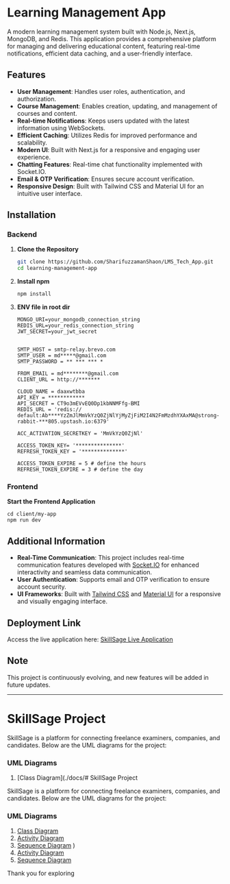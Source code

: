 # Learning Management App

A modern learning management system built with Node.js, Next.js, MongoDB, and Redis. This application provides a comprehensive platform for managing and delivering educational content, featuring real-time notifications, efficient data caching, and a user-friendly interface.

## Features

- **User Management**: Handles user roles, authentication, and authorization.
- **Course Management**: Enables creation, updating, and management of courses and content.
- **Real-time Notifications**: Keeps users updated with the latest information using WebSockets.
- **Efficient Caching**: Utilizes Redis for improved performance and scalability.
- **Modern UI**: Built with Next.js for a responsive and engaging user experience.
- **Chatting Features**: Real-time chat functionality implemented with Socket.IO.
- **Email & OTP Verification**: Ensures secure account verification.
- **Responsive Design**: Built with Tailwind CSS and Material UI for an intuitive user interface.

## Installation
   ### Backend
1. **Clone the Repository**

   ```bash
   git clone https://github.com/SharifuzzamanShaon/LMS_Tech_App.git
   cd learning-management-app


2. **Install npm**

   ```bash
   npm install

3. **ENV file in root dir**
    ```
    MONGO_URI=your_mongodb_connection_string
    REDIS_URL=your_redis_connection_string
    JWT_SECRET=your_jwt_secret

   
    SMTP_HOST = smtp-relay.brevo.com
    SMTP_USER = md*****@gmail.com
    SMTP_PASSWORD = ** *** *** *

    FROM_EMAIL = md********@gmail.com
    CLIENT_URL = http://*******

    CLOUD_NAME = daaxwtbba
    API_KEY = ************
    API_SECRET = CT9o3mEVvEQ0Dp1kbNNMFfg-BMI
    REDIS_URL = 'redis://   default:Ab****YzZmJlMmVkYzQ0ZjNlYjMyZjFiM2I4N2FmMzdhYXAxMA@strong-rabbit-***805.upstash.io:6379'

    ACC_ACTIVATION_SECRETKEY = 'MmVkYzQ0ZjNl'

    ACCESS_TOKEN_KEY= '***************'
    REFRESH_TOKEN_KEY = '**************'

    ACCESS_TOKEN_EXPIRE = 5 # define the hours
    REFRESH_TOKEN_EXPIRE = 3 # define the day

  ### Frontend
**Start the Frontend Application**

    
    cd client/my-app
    npm run dev
## Additional Information

- **Real-Time Communication**: This project includes real-time communication features developed with [Socket.IO](https://socket.io/) for enhanced interactivity and seamless data communication.
- **User Authentication**: Supports email and OTP verification to ensure account security.
- **UI Frameworks**: Built with [Tailwind CSS](https://tailwindcss.com/) and [Material UI](https://mui.com/) for a responsive and visually engaging interface.

## Deployment Link

Access the live application here: [SkillSage Live Application](https://skillsage-6v3g.onrender.com)

## Note

This project is continuously evolving, and new features will be added in future updates.

---
# SkillSage Project

SkillSage is a platform for connecting freelance examiners, companies, and candidates. Below are the UML diagrams for the project:

### UML Diagrams
1. [Class Diagram](./docs/# SkillSage Project

SkillSage is a platform for connecting freelance examiners, companies, and candidates. Below are the UML diagrams for the project:

### UML Diagrams
1. [Class Diagram](./docs/class-diagram.png)
2. [Activity Diagram](./docs/activity-diagram.png)
3. [Sequence Diagram](./docs/sequence-diagram.pdf)
)
2. [Activity Diagram](./docs/activity-diagram.png)
3. [Sequence Diagram](./docs/sequence-diagram.pdf)

Thank you for exploring
